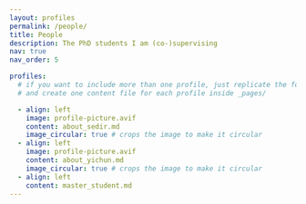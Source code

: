 ```yaml
---
layout: profiles
permalink: /people/
title: People
description: The PhD students I am (co-)supervising
nav: true
nav_order: 5

profiles:
  # if you want to include more than one profile, just replicate the following block
  # and create one content file for each profile inside _pages/

  - align: left
    image: profile-picture.avif
    content: about_sedir.md
    image_circular: true # crops the image to make it circular
  - align: left
    image: profile-picture.avif
    content: about_yichun.md
    image_circular: true # crops the image to make it circular
  - align: left
    content: master_student.md
---
```

